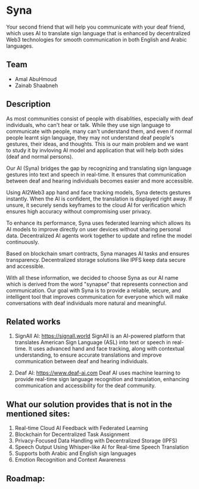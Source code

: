 # Syna
Your second friend that will help you communicate with your deaf friend, which uses AI to translate sign language that is enhanced by decentralized Web3 technologies for smooth communication in both English and Arabic languages.

## Team
- Amal AbuHmoud
- Zainab Shaabneh

## Description
As most communities consist of people with disablities, especially with deaf individuals, who can't hear or talk. While they use sign language to communicate with people, many can't understand them, and even if normal people learnt sign language, they may not understand deaf people's gestures, their ideas, and thoughts. This is our main problem and we want to study it by invloving AI model and application that will help both sides (deaf and normal persons). 

Our AI (Syna) bridges the gap by recognizing and translating sign language gestures into text and speech in real-time. It ensures that communication between deaf and hearing individuals becomes easier and more accessible.

Using AI2Web3 app hand and face tracking models, Syna detects gestures instantly. When the AI is confident, the translation is displayed right away. If unsure, it securely sends keyframes to the cloud AI for verification which ensures high accuracy without compromising user privacy.

To enhance its performance, Syna uses federated learning which allows its AI models to improve directly on user devices without sharing personal data. Decentralized AI agents work together to update and refine the model continuously.

Based on blockchain smart contracts, Syna manages AI tasks and ensures transparency. Decentralized storage solutions like IPFS keep data secure and accessible.

With all these information, we decided to choose Syna as our AI name which is derived from the word "synapse" that represents connection and communication. Our goal with Syna is to provide a reliable, secure, and intelligent tool that improves communication for everyone which will make conversations with deaf individuals more natural and meaningful.

## Related works
1. SignAll AI: https://signall.world
SignAll is an AI-powered platform that translates American Sign Language (ASL) into text or speech in real-time. It uses advanced hand and face tracking, along with contextual understanding, to ensure accurate translations and improve communication between deaf and hearing individuals. 

2. Deaf AI: https://www.deaf-ai.com
Deaf AI uses machine learning to provide real-time sign language recognition and translation, enhancing communication and accessibility for the deaf community.

## What our solution provides that is not in the mentioned sites:
1. Real-time Cloud AI Feedback with Federated Learning
2. Blockchain for Decentralized Task Assignment
3. Privacy-Focused Data Handling with Decentralized Storage (IPFS)
4. Speech Output Using Whisper-like AI for Real-time Speech Translation
5. Supports both Arabic and English sign languages
6. Emotion Recognition and Context Awareness

## Roadmap:
